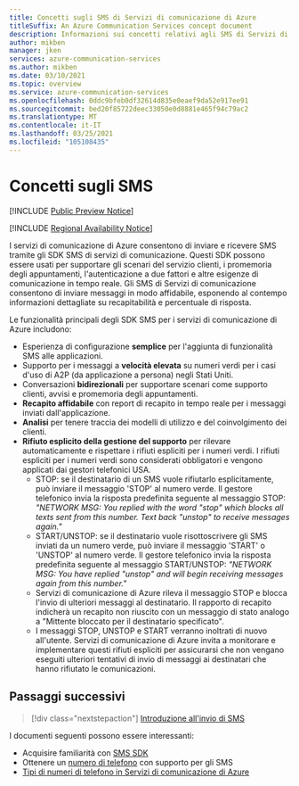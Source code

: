 ```yaml
---
title: Concetti sugli SMS di Servizi di comunicazione di Azure
titleSuffix: An Azure Communication Services concept document
description: Informazioni sui concetti relativi agli SMS di Servizi di comunicazione.
author: mikben
manager: jken
services: azure-communication-services
ms.author: mikben
ms.date: 03/10/2021
ms.topic: overview
ms.service: azure-communication-services
ms.openlocfilehash: 0ddc9bfeb0df32614d835e0eaef9da52e917ee91
ms.sourcegitcommit: bed20f85722deec33050e0d8881e465f94c79ac2
ms.translationtype: MT
ms.contentlocale: it-IT
ms.lasthandoff: 03/25/2021
ms.locfileid: "105108435"
---
```

# <a name="sms-concepts"></a>Concetti sugli SMS

[!INCLUDE [Public Preview Notice](../../includes/public-preview-include.md)]


[!INCLUDE [Regional Availability Notice](../../includes/regional-availability-include.md)]

I servizi di comunicazione di Azure consentono di inviare e ricevere SMS tramite gli SDK SMS di servizi di comunicazione. Questi SDK possono essere usati per supportare gli scenari del servizio clienti, i promemoria degli appuntamenti, l'autenticazione a due fattori e altre esigenze di comunicazione in tempo reale. Gli SMS di Servizi di comunicazione consentono di inviare messaggi in modo affidabile, esponendo al contempo informazioni dettagliate su recapitabilità e percentuale di risposta.

Le funzionalità principali degli SDK SMS per i servizi di comunicazione di Azure includono:

-  Esperienza di configurazione **semplice** per l'aggiunta di funzionalità SMS alle applicazioni.
- Supporto per i messaggi a **velocità elevata** su numeri verdi per i casi d'uso di A2P (da applicazione a persona) negli Stati Uniti.
- Conversazioni **bidirezionali** per supportare scenari come supporto clienti, avvisi e promemoria degli appuntamenti.
- **Recapito affidabile** con report di recapito in tempo reale per i messaggi inviati dall'applicazione.
- **Analisi** per tenere traccia dei modelli di utilizzo e del coinvolgimento dei clienti.
- **Rifiuto esplicito della gestione del supporto** per rilevare automaticamente e rispettare i rifiuti espliciti per i numeri verdi. I rifiuti espliciti per i numeri verdi sono considerati obbligatori e vengono applicati dai gestori telefonici USA.
  - STOP: se il destinatario di un SMS vuole rifiutarlo esplicitamente, può inviare il messaggio 'STOP' al numero verde. Il gestore telefonico invia la risposta predefinita seguente al messaggio STOP: *"NETWORK MSG: You replied with the word "stop" which blocks all texts sent from this number. Text back "unstop" to receive messages again."*
  - START/UNSTOP: se il destinatario vuole risottoscrivere gli SMS inviati da un numero verde, può inviare il messaggio 'START' o 'UNSTOP' al numero verde. Il gestore telefonico invia la risposta predefinita seguente al messaggio START/UNSTOP: *"NETWORK MSG: You have replied "unstop" and will begin receiving messages again from this number."*
  - Servizi di comunicazione di Azure rileva il messaggio STOP e blocca l'invio di ulteriori messaggi al destinatario. Il rapporto di recapito indicherà un recapito non riuscito con un messaggio di stato analogo a "Mittente bloccato per il destinatario specificato".
  - I messaggi STOP, UNSTOP e START verranno inoltrati di nuovo all'utente. Servizi di comunicazione di Azure invita a monitorare e implementare questi rifiuti espliciti per assicurarsi che non vengano eseguiti ulteriori tentativi di invio di messaggi ai destinatari che hanno rifiutato le comunicazioni.


## <a name="next-steps"></a>Passaggi successivi

> [!div class="nextstepaction"]
> [Introduzione all'invio di SMS](../../quickstarts/telephony-sms/send.md)

I documenti seguenti possono essere interessanti:

- Acquisire familiarità con [SMS SDK](../telephony-sms/sdk-features.md)
- Ottenere un [numero di telefono](../../quickstarts/telephony-sms/get-phone-number.md) con supporto per gli SMS
- [Tipi di numeri di telefono in Servizi di comunicazione di Azure](../telephony-sms/plan-solution.md)
